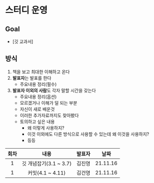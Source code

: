 # 스터디 운영

## Goal
* [깃 교과서]

## 방식
1. 책을 보고 최대한 이해하고 온다
2. **발표자**는 발표를 한다
    - 주요내용 정리(필수)
3. **발표자 이외의 사람**도 각자 말할 시간을 갖는다
    - 주요내용 정리(옵션)
    - 모르겠거나 이해가 덜 되는 부분
    - 자신이 새로 배운것
    - 이러한 추가자료까지도 찾아봤다
    - 토의하고 싶은 내용
        - 왜 이렇게 사용하지?
        - 이것 이외에도 다른 방식으로 사용할 수 있는데 왜 이것을 사용하지?
        - 등등
        
|회차|내용|발표자|날짜|
| :---: | :---: | :---: | :---: |
| 1 | 깃 개념잡기(3.1 ~ 3.7) | 김진영 | 21.11.16 |
| 1 | 커밋(4.1 ~ 4.11) | 김건영 | 21.11.16 |

